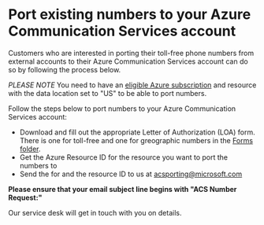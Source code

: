 # Port existing numbers to your Azure Communication Services account

Customers who are interested in porting their toll-free phone numbers from external accounts to their Azure Communication Services account can do so by following the process below. 

*PLEASE NOTE* You need to have an [eligible Azure subscription](https://docs.microsoft.com/azure/communication-services/concepts/telephony-sms/plan-solution#azure-subscriptions-eligibility) and resource with the data location set to "US" to be able to port numbers. 

Follow the steps below to port numbers to your Azure Communication Services account:
- Download and fill out the appropriate Letter of Authorization (LOA) form. There is one for toll-free and one for greographic numbers in the [Forms folder](https://github.com/Azure/Communication/tree/master/Forms).
- Get the Azure Resource ID for the resource you want to port the numbers to
- Send the for and the resource ID to us at acsporting@microsoft.com  

**Please ensure that your email subject line begins with "ACS Number Request:"**


Our service desk will get in touch with you on details. 
